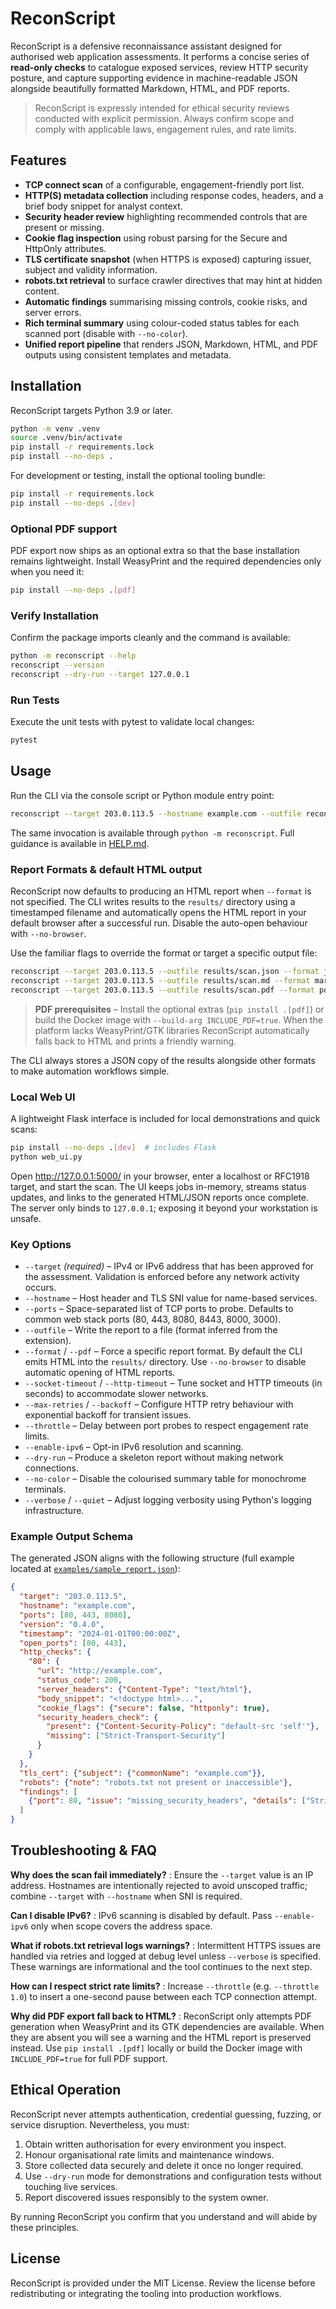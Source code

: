 <!-- # Modified by codex: 2024-05-08 -->

# ReconScript

ReconScript is a defensive reconnaissance assistant designed for authorised web
application assessments. It performs a concise series of **read-only checks** to
catalogue exposed services, review HTTP security posture, and capture
supporting evidence in machine-readable JSON alongside beautifully formatted
Markdown, HTML, and PDF reports.

> ReconScript is expressly intended for ethical security reviews conducted
> with explicit permission. Always confirm scope and comply with applicable
> laws, engagement rules, and rate limits.

## Features
- **TCP connect scan** of a configurable, engagement-friendly port list.
- **HTTP(S) metadata collection** including response codes, headers, and a brief
  body snippet for analyst context.
- **Security header review** highlighting recommended controls that are present
  or missing.
- **Cookie flag inspection** using robust parsing for the Secure and HttpOnly
  attributes.
- **TLS certificate snapshot** (when HTTPS is exposed) capturing issuer, subject
  and validity information.
- **robots.txt retrieval** to surface crawler directives that may hint at hidden
  content.
- **Automatic findings** summarising missing controls, cookie risks, and server
  errors.
- **Rich terminal summary** using colour-coded status tables for each scanned
  port (disable with `--no-color`).
- **Unified report pipeline** that renders JSON, Markdown, HTML, and PDF outputs
  using consistent templates and metadata.

## Installation
ReconScript targets Python 3.9 or later.

```bash
python -m venv .venv
source .venv/bin/activate
pip install -r requirements.lock
pip install --no-deps .
```

For development or testing, install the optional tooling bundle:

```bash
pip install -r requirements.lock
pip install --no-deps .[dev]
```

### Optional PDF support

PDF export now ships as an optional extra so that the base installation remains
lightweight. Install WeasyPrint and the required dependencies only when you need
it:

```bash
pip install --no-deps .[pdf]
```

### Verify Installation
Confirm the package imports cleanly and the command is available:

```bash
python -m reconscript --help
reconscript --version
reconscript --dry-run --target 127.0.0.1
```

### Run Tests
Execute the unit tests with pytest to validate local changes:

```bash
pytest
```

## Usage
Run the CLI via the console script or Python module entry point:

```bash
reconscript --target 203.0.113.5 --hostname example.com --outfile recon.json
```

The same invocation is available through `python -m reconscript`. Full guidance
is available in [HELP.md](HELP.md).

### Report Formats & default HTML output

ReconScript now defaults to producing an HTML report when `--format` is not
specified. The CLI writes results to the `results/` directory using a timestamped
filename and automatically opens the HTML report in your default browser after a
successful run. Disable the auto-open behaviour with `--no-browser`.

Use the familiar flags to override the format or target a specific output file:

```bash
reconscript --target 203.0.113.5 --outfile results/scan.json --format json
reconscript --target 203.0.113.5 --outfile results/scan.md --format markdown
reconscript --target 203.0.113.5 --outfile results/scan.pdf --format pdf
```

> **PDF prerequisites** – Install the optional extras (`pip install .[pdf]`) or
> build the Docker image with `--build-arg INCLUDE_PDF=true`. When the platform
> lacks WeasyPrint/GTK libraries ReconScript automatically falls back to HTML and
> prints a friendly warning.

The CLI always stores a JSON copy of the results alongside other formats to make
automation workflows simple.

### Local Web UI

A lightweight Flask interface is included for local demonstrations and quick
scans:

```bash
pip install --no-deps .[dev]  # includes Flask
python web_ui.py
```

Open <http://127.0.0.1:5000/> in your browser, enter a localhost or RFC1918
target, and start the scan. The UI keeps jobs in-memory, streams status updates,
and links to the generated HTML/JSON reports once complete. The server only binds
to `127.0.0.1`; exposing it beyond your workstation is unsafe.

### Key Options
- `--target` *(required)* – IPv4 or IPv6 address that has been approved for the
  assessment. Validation is enforced before any network activity occurs.
- `--hostname` – Host header and TLS SNI value for name-based services.
- `--ports` – Space-separated list of TCP ports to probe. Defaults to common
  web stack ports (80, 443, 8080, 8443, 8000, 3000).
- `--outfile` – Write the report to a file (format inferred from the extension).
- `--format` / `--pdf` – Force a specific report format. By default the CLI emits
  HTML into the `results/` directory. Use `--no-browser` to disable automatic
  opening of HTML reports.
- `--socket-timeout` / `--http-timeout` – Tune socket and HTTP timeouts (in
  seconds) to accommodate slower networks.
- `--max-retries` / `--backoff` – Configure HTTP retry behaviour with
  exponential backoff for transient issues.
- `--throttle` – Delay between port probes to respect engagement rate limits.
- `--enable-ipv6` – Opt-in IPv6 resolution and scanning.
- `--dry-run` – Produce a skeleton report without making network connections.
- `--no-color` – Disable the colourised summary table for monochrome terminals.
- `--verbose` / `--quiet` – Adjust logging verbosity using Python's logging
  infrastructure.

### Example Output Schema
The generated JSON aligns with the following structure (full example located at
[`examples/sample_report.json`](examples/sample_report.json)):

```json
{
  "target": "203.0.113.5",
  "hostname": "example.com",
  "ports": [80, 443, 8080],
  "version": "0.4.0",
  "timestamp": "2024-01-01T00:00:00Z",
  "open_ports": [80, 443],
  "http_checks": {
    "80": {
      "url": "http://example.com",
      "status_code": 200,
      "server_headers": {"Content-Type": "text/html"},
      "body_snippet": "<!doctype html>...",
      "cookie_flags": {"secure": false, "httponly": true},
      "security_headers_check": {
        "present": {"Content-Security-Policy": "default-src 'self'"},
        "missing": ["Strict-Transport-Security"]
      }
    }
  },
  "tls_cert": {"subject": {"commonName": "example.com"}},
  "robots": {"note": "robots.txt not present or inaccessible"},
  "findings": [
    {"port": 80, "issue": "missing_security_headers", "details": ["Strict-Transport-Security"]}
  ]
}
```

## Troubleshooting & FAQ
**Why does the scan fail immediately?**
: Ensure the `--target` value is an IP address. Hostnames are intentionally
  rejected to avoid unscoped traffic; combine `--target` with `--hostname` when
  SNI is required.

**Can I disable IPv6?**
: IPv6 scanning is disabled by default. Pass `--enable-ipv6` only when scope
  covers the address space.

**What if robots.txt retrieval logs warnings?**
: Intermittent HTTPS issues are handled via retries and logged at debug level
  unless `--verbose` is specified. These warnings are informational and the tool
  continues to the next step.

**How can I respect strict rate limits?**
: Increase `--throttle` (e.g. `--throttle 1.0`) to insert a one-second pause
  between each TCP connection attempt.

**Why did PDF export fall back to HTML?**
: ReconScript only attempts PDF generation when WeasyPrint and its GTK
  dependencies are available. When they are absent you will see a warning and the
  HTML report is preserved instead. Use `pip install .[pdf]` locally or build the
  Docker image with `INCLUDE_PDF=true` for full PDF support.

## Ethical Operation
ReconScript never attempts authentication, credential guessing, fuzzing, or
service disruption. Nevertheless, you must:

1. Obtain written authorisation for every environment you inspect.
2. Honour organisational rate limits and maintenance windows.
3. Store collected data securely and delete it once no longer required.
4. Use `--dry-run` mode for demonstrations and configuration tests without
   touching live services.
5. Report discovered issues responsibly to the system owner.

By running ReconScript you confirm that you understand and will abide by these
principles.

## License
ReconScript is provided under the MIT License. Review the license before
redistributing or integrating the tooling into production workflows.

